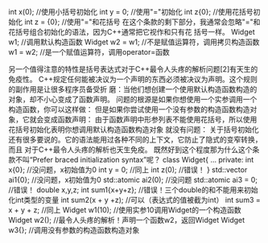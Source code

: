 int x(0); //使⽤小括号初始化
int y = 0; //使⽤"="初始化
int z{0}; //使⽤花括号初始化
int z = {0}; //使⽤"="和花括号
在这个条款的剩下部分，我通常会忽略"="和花括号组合初始化的语法，因为C++通常把它视作和只有花
括号⼀样。
Widget w1; //调⽤默认构造函数
Widget w2 = w1; //不是赋值运算符，调⽤拷⻉构造函数
w1 = w2; //是⼀个赋值运算符，调⽤operator=函数


另⼀个值得注意的特性是括号表达式对于C++最令⼈头疼的解析问题[2]有天⽣的免疫性。
C++规定任何能被决议为⼀个声明的东西必须被决议为声明。这个规则的副作⽤是让很多程序员备受折
磨：当他们想创建⼀个使⽤默认构造函数构造的对象，却不小⼼变成了函数声明。
问题的根源是如果你想使⽤⼀个实参调⽤⼀个构造函数，你可以这样做：
但是如果你尝试使⽤⼀个没有参数的构造函数构造对象，它就会变成函数声明：
由于函数声明中形参列表不能使⽤花括号，所以使⽤花括号初始化表明你想调⽤默认构造函数构造对象
就没有问题：
关于括号初始化还有很多要说的。它的语法能⽤过各种不同的上下⽂，它防⽌了隐式的变窄转换，而且
对于C++最令⼈头疼的解析也天⽣免疫。
既然好到这个程度那为什么这个条款不叫“Prefer braced initialization syntax”呢？
class Widget{
...
private:
int x{0}; //没问题，x初始值为0
int y = 0; //同上
int z(0); //错误！
}
std::vector<int> ai1{0}; //没问题，x初始值为0
std::atomic<int> ai2(0); //没问题
std::atomic<int> ai3 = 0; //错误！
double x,y,z;
int sum1{x+y+z}; //错误！三个double的和不能⽤来初始化int类型的变量
int sum2(x + y +z); //可以（表达式的值被截为int）
int sum3 = x + y + z; //同上
Widget w1(10); //使⽤实参10调⽤Widget的⼀个构造函数
Widget w2(); //最令⼈头疼的解析！声明⼀个函数w2，返回Widget
Widget w3{}; //调⽤没有参数的构造函数构造对象